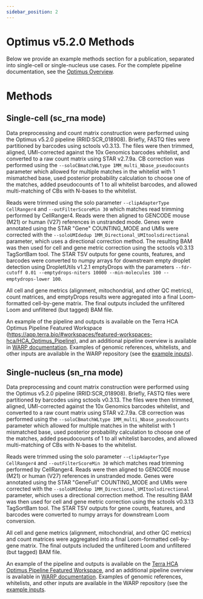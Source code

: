 ```yaml
---
sidebar_position: 2
---
```


# Optimus v5.2.0 Methods

Below we provide an example methods section for a publication, separated into single-cell or single-nucleus use cases. For the complete pipeline documentation, see the [Optimus Overview](./README.md).

# Methods

## Single-cell (sc_rna mode)
Data preprocessing and count matrix construction were performed using the Optimus v5.2.0 pipeline (RRID:SCR_018908). Briefly, FASTQ files were partitioned by barcodes using sctools v0.3.13. The files were then trimmed, aligned, UMI-corrected against the 10x Genomics barcodes whitelist, and converted to a raw count matrix using STAR v2.7.9a. CB correction was performed using the  `--soloCBmatchWLtype 1MM_multi_Nbase_pseudocounts` parameter which allowed for multiple matches in the whitelist with 1 mismatched base, used posterior probability calculation to choose one of the matches, added pseudocounts of 1 to all whitelist barcodes, and allowed multi-matching of CBs with N-bases to the whitelist.  

Reads were trimmed using the solo parameter `--clipAdapterType CellRanger4` and  `--outFilterScoreMin 30` which matches read trimming performed by CellRanger4. Reads were then aligned to GENCODE mouse (M21) or human (V27) references in unstranded mode. Genes were annotated using the STAR "Gene" COUNTING_MODE and UMIs were corrected with the `--soloUMIdedup 1MM_Directional_UMItoolsdirectional` parameter, which uses a directional correction method. The resulting BAM was then used for cell and gene metric correction using the sctools v0.3.13 TagSortBam tool. The STAR TSV outputs for gene counts, features, and barcodes were converted to numpy arrays for downstream empty droplet detection using DropletUtils v1.2.1 emptyDrops with the parameters
```--fdr-cutoff 0.01 --emptydrops-niters 10000 --min-molecules 100 --emptydrops-lower 100```.


All cell and gene metrics (alignment, mitochondrial, and other QC metrics), count matrices, and emptyDrops results were aggregated into a final Loom-formatted cell-by-gene matrix. The final outputs included the unfiltered Loom and unfiltered (but tagged) BAM file.

An example of the pipeline and outputs is available on the Terra HCA Optimus Pipeline Featured Workspace (https://app.terra.bio/#workspaces/featured-workspaces-hca/HCA_Optimus_Pipeline), and an additional pipeline overview is available in [WARP documentation](https://broadinstitute.github.io/warp/docs/Pipelines/Optimus_Pipeline/README). Examples of genomic references, whitelists, and other inputs are available in the WARP repository (see the [example inputs](https://github.com/broadinstitute/warp/tree/master/pipelines/skylab/optimus/example_inputs)).

## Single-nucleus (sn_rna mode)

Data preprocessing and count matrix construction were performed using the Optimus v5.2.0 pipeline (RRID:SCR_018908). Briefly, FASTQ files were partitioned by barcodes using sctools v0.3.13. The files were then trimmed, aligned, UMI-corrected against the 10x Genomics barcodes whitelist, and converted to a raw count matrix using STAR v2.7.9a. CB correction was performed using the `--soloCBmatchWLtype 1MM_multi_Nbase_pseudocounts` parameter which allowed for multiple matches in the whitelist with 1 mismatched base, used posterior probability calculation to choose one of the matches, added pseudocounts of 1 to all whitelist barcodes, and allowed multi-matching of CBs with N-bases to the whitelist.  

Reads were trimmed using the solo parameter `--clipAdapterType CellRanger4` and `--outFilterScoreMin 30` which matches read trimming performed by CellRanger4. Reads were then aligned to GENCODE mouse (M21) or human (V27) references in unstranded mode. Genes were annotated using the STAR "GeneFull" COUNTING_MODE and UMIs were corrected with the `--soloUMIdedup 1MM_Directional_UMItoolsdirectional` parameter, which uses a directional correction method. The resulting BAM was then used for cell and gene metric correction using the sctools v0.3.13 TagSortBam tool. The STAR TSV outputs for gene counts, features, and barcodes were converted to numpy arrays for downstream Loom conversion. 

All cell and gene metrics (alignment, mitochondrial, and other QC metrics) and count matrices were aggregated into a final Loom-formatted cell-by-gene matrix. The final outputs included the unfiltered Loom and unfiltered (but tagged) BAM file.

An example of the pipeline and outputs is available on the [Terra HCA Optimus Pipeline Featured Workspace](https://app.terra.bio/#workspaces/featured-workspaces-hca/HCA_Optimus_Pipeline), and an additional pipeline overview is available in [WARP documentation](https://broadinstitute.github.io/warp/docs/Pipelines/Optimus_Pipeline/README). Examples of genomic references, whitelists, and other inputs are available in the WARP repository (see the [example inputs](https://github.com/broadinstitute/warp/tree/master/pipelines/skylab/optimus/example_inputs).


